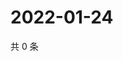 # 2022-01-24

共 0 条

<!-- BEGIN WEIBO -->
<!-- 最后更新时间 Mon Jan 24 2022 05:07:32 GMT+0800 (China Standard Time) -->

<!-- END WEIBO -->
